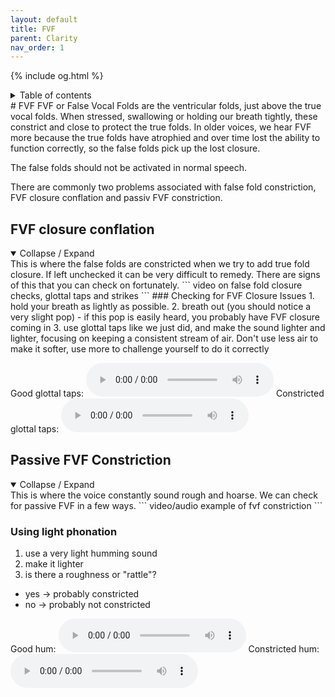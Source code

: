 ```yaml
---
layout: default
title: FVF
parent: Clarity
nav_order: 1
---
```

{% include og.html %}
<details closed markdown="block">
  <summary>
    Table of contents
  </summary>
{: .text-delta }
1. TOC
{:toc}
</details>
# FVF
FVF or False Vocal Folds are the ventricular folds, just above the true vocal folds. When stressed, swallowing or holding our breath tightly, these constrict and close to protect the true folds. In older voices, we hear FVF more because the true folds have atrophied and over time lost the ability to function correctly, so the false folds pick up the lost closure.


The false folds should not be activated in normal speech.

There are commonly two problems associated with false fold constriction, FVF closure conflation and passiv FVF constriction.


## FVF closure conflation
<details open markdown="block">
  <summary>
    Collapse / Expand
  </summary>
This is where the false folds are constricted when we try to add true fold closure. If left unchecked it can be very difficult to remedy.
There are signs of this that you can check on fortunately.
```
video on false fold closure checks, glottal taps and strikes
```
### Checking for FVF Closure Issues
1. hold your breath as lightly as possible.
2. breath out (you should notice a very slight pop)
  - if this pop is easily heard, you probably have FVF closure coming in
3. use glottal taps like we just did, and make the sound lighter and lighter, focusing on keeping a consistent stream of air. Don't use less air to make it softer, use more to challenge yourself to do it correctly

Good glottal taps:
<audio controls> <source src="/audio/glottal taps unconstricted.ogg" type="audio/ogg"> Your browser does not support the audio element. </audio>
Constricted glottal taps:
<audio controls> <source src="/audio/glottal taps constricted.ogg" type="audio/ogg"> Your browser does not support the audio element. </audio>

</details>



## Passive FVF Constriction
<details open markdown="block">
  <summary>
    Collapse / Expand
  </summary>
This is where the voice constantly sound rough and hoarse. We can check for passive FVF in a few ways.
```
video/audio example of fvf constriction
```


### Using light phonation
1. use a very light humming sound
2. make it lighter
3. is there a roughness or "rattle"?
  - yes -> probably constricted
  - no -> probably not constricted

Good hum:
<audio controls> <source src="/audio/hum unconstricted.ogg" type="audio/ogg"> Your browser does not support the audio element. </audio>
Constricted hum:
<audio controls> <source src="/audio/hum constricted.ogg" type="audio/ogg"> Your browser does not support the audio element. </audio>

</details>








<!--  -->
